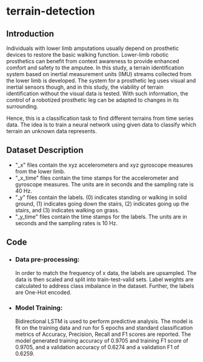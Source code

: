 # terrain-detection

## Introduction

Individuals with lower limb amputations usually depend on prosthetic devices to restore the basic walking function. Lower-limb robotic prosthetics can benefit from context awareness to provide enhanced comfort and safety to the amputee. In this study, a terrain identification system based on inertial measurement units \(IMU\) streams collected from the lower limb is developed. The system for a prosthetic leg uses visual and inertial sensors though, and in this study, the viability of terrain identification without the visual data is tested. With such information, the control of a robotized prosthetic leg can be adapted to changes in its surrounding.

Hence, this is a classification task to find different terrains from time series data. The idea is to train a neural network using given data to classify which terrain an unknown data represents.

## Dataset Description

- "_x" files contain the xyz accelerometers and xyz gyroscope measures from the lower limb.
- "_x_time" files contain the time stamps for the accelerometer and gyroscope measures. The units are in seconds and the sampling rate is 40 Hz.
- "_y" files contain the labels. (0) indicates standing or walking in solid ground, (1) indicates going down the stairs, (2) indicates going up the stairs, and (3) indicates walking on grass.
- "_y_time" files contain the time stamps for the labels. The units are in seconds and the sampling rates is 10 Hz.

## Code

- ### Data pre-processing:
  In order to match the frequency of x data, the labels are upsampled. The data is then scaled and split into train-test-valid sets. Label weights are calculated to address class imbalance in the dataset. Further, the labels are One-Hot encoded.

- ### Model Training:
  Bidirectional LSTM is used to perform predictive analysis. The model is fit on the training data and run for 5 epochs and standard classification metrics of Accuracy, Precision, Recall and F1 scores are reported. The model generated training accuracy of 0.9705 and training F1 score of 0.9705, and a validation accuracy of 0.6274 and a validation F1 of 0.6259.